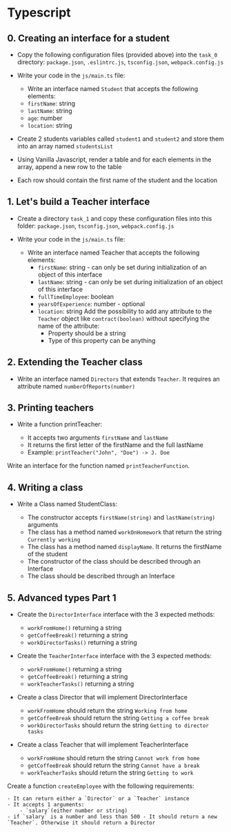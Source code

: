 # Typescript

## 0. Creating an interface for a student
- Copy the following configuration files (provided above) into the `task_0` directory: `package.json`, `.eslintrc.js`, `tsconfig.json`, `webpack.config.js`

- Write your code in the `js/main.ts` file:

    - Write an interface named `Student` that accepts the following elements:
    - `firstName`: string
    - `lastName`: string
    - `age`: number
    - `location`: string

- Create 2 students variables called `student1` and `student2` and store them into an array named `studentsList`
- Using Vanilla Javascript, render a table and for each elements in the array, append a new row to the table
- Each row should contain the first name of the student and the location

## 1. Let's build a Teacher interface
- Create a directory `task_1` and copy these configuration files into this folder: `package.json`, `tsconfig.json`, `webpack.config.js`

- Write your code in the `js/main.ts` file:

    - Write an interface named Teacher that accepts the following elements:
        - `firstName`: string - can only be set during initialization of an object of this interface
        - `lastName`: string - can only be set during initialization of an object of this interface
        - `fullTimeEmployee`: boolean
        - `yearsOfExperience`: number - optional
        - `location`: string
        Add the possibility to add any attribute to the `Teacher` object like `contract(boolean)` without specifying the name of the attribute:
            - Property should be a string
            - Type of this property can be anything

## 2. Extending the Teacher class
- Write an interface named `Directors` that extends `Teacher`. It requires an attribute named `numberOfReports(number)`

## 3. Printing teachers
- Write a function printTeacher:

    - It accepts two arguments `firstName` and `lastName`
    - It returns the first letter of the firstName and the full lastName
    - Example: `printTeacher("John", "Doe") -> J. Doe`

Write an interface for the function named `printTeacherFunction`.

## 4. Writing a class
- Write a Class named StudentClass:

    - The constructor accepts `firstName(string)` and `lastName(string)` arguments
    - The class has a method named `workOnHomework` that return the string `Currently working`
    - The class has a method named `displayName`. It returns the firstName of the student
    - The constructor of the class should be described through an Interface
    - The class should be described through an Interface

## 5. Advanced types Part 1
- Create the `DirectorInterface` interface with the 3 expected methods:

    - `workFromHome()` returning a string
    - `getCoffeeBreak()` returning a string
    - `workDirectorTasks()` returning a string

- Create the `TeacherInterface` interface with the 3 expected methods:

    - `workFromHome()` returning a string
    - `getCoffeeBreak()` returning a string
    - `workTeacherTasks()` returning a string

- Create a class Director that will implement DirectorInterface

    - `workFromHome` should return the string `Working from home`
    - `getCoffeeBreak` should return the string `Getting a coffee break`
    - `workDirectorTasks` should return the string `Getting to director tasks`

- Create a class Teacher that will implement TeacherInterface

    - `workFromHome` should return the string `Cannot work from home`
    - `getCoffeeBreak` should return the string `Cannot have a break`
    - `workTeacherTasks` should return the string `Getting to work`

Create a function `createEmployee` with the following requirements:

    - It can return either a `Director` or a `Teacher` instance
    - It accepts 1 arguments:
        - `salary`(either number or string)
    - if `salary` is a number and less than 500 - It should return a new `Teacher`. Otherwise it should return a Director
